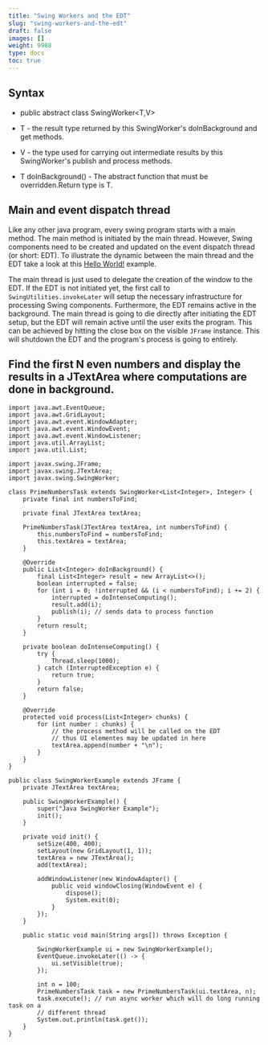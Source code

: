 ```yaml
---
title: "Swing Workers and the EDT"
slug: "swing-workers-and-the-edt"
draft: false
images: []
weight: 9988
type: docs
toc: true
---
```


## Syntax
+ public abstract class SwingWorker<T,V>
+ T - the result type returned by this SwingWorker's doInBackground and get methods.

+ V - the type used for carrying out intermediate results by this SwingWorker's          publish and process methods.

+ T doInBackground() - The abstract function that must be overridden.Return type is T.

## Main and event dispatch thread
Like any other java program, every swing program starts with a main method. The main method is initiated by the main thread. However, Swing components need to be created and updated on the event dispatch thread (or short: EDT). To illustrate the dynamic between the main thread and the EDT take a look at this [Hello World!][1] example. 

The main thread is just used to delegate the creation of the window to the EDT. If the EDT is not initiated yet, the first call to `SwingUtilities.invokeLater` will setup the necessary infrastructure for processing Swing components. Furthermore, the EDT remains active in the background. The main thread is going to die directly after initiating the EDT setup, but the EDT will remain active until the user exits the program. This can be achieved by hitting the close box on the visible `JFrame` instance. This will shutdown the EDT and the program's process is going to entirely.


  [1]: https://www.wikiod.com/swing

## Find the first N even numbers and display the results in a JTextArea where computations are done in background.
    import java.awt.EventQueue;
    import java.awt.GridLayout;
    import java.awt.event.WindowAdapter;
    import java.awt.event.WindowEvent;
    import java.awt.event.WindowListener;
    import java.util.ArrayList;
    import java.util.List;
    
    import javax.swing.JFrame;
    import javax.swing.JTextArea;
    import javax.swing.SwingWorker;
    
    class PrimeNumbersTask extends SwingWorker<List<Integer>, Integer> {
        private final int numbersToFind;
    
        private final JTextArea textArea;
    
        PrimeNumbersTask(JTextArea textArea, int numbersToFind) {
            this.numbersToFind = numbersToFind;
            this.textArea = textArea;
        }
    
        @Override
        public List<Integer> doInBackground() {
            final List<Integer> result = new ArrayList<>();
            boolean interrupted = false;
            for (int i = 0; !interrupted && (i < numbersToFind); i += 2) {
                interrupted = doIntenseComputing();
                result.add(i);
                publish(i); // sends data to process function
            }
            return result;
        }
    
        private boolean doIntenseComputing() {
            try {
                Thread.sleep(1000);
            } catch (InterruptedException e) {
                return true;
            }
            return false;
        }
    
        @Override
        protected void process(List<Integer> chunks) {
            for (int number : chunks) {
                // the process method will be called on the EDT
                // thus UI elementes may be updated in here
                textArea.append(number + "\n");
            }
        }
    }
    
    public class SwingWorkerExample extends JFrame {
        private JTextArea textArea;
    
        public SwingWorkerExample() {
            super("Java SwingWorker Example");
            init();
        }
    
        private void init() {
            setSize(400, 400);
            setLayout(new GridLayout(1, 1));
            textArea = new JTextArea();
            add(textArea);
    
            addWindowListener(new WindowAdapter() {
                public void windowClosing(WindowEvent e) {
                    dispose();
                    System.exit(0);
                }
            });
        }
    
        public static void main(String args[]) throws Exception {
    
            SwingWorkerExample ui = new SwingWorkerExample();
            EventQueue.invokeLater(() -> {
                ui.setVisible(true);
            });
    
            int n = 100;
            PrimeNumbersTask task = new PrimeNumbersTask(ui.textArea, n);
            task.execute(); // run async worker which will do long running task on a
            // different thread
            System.out.println(task.get());
        }
    }

